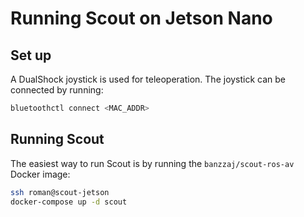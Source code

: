 # Running Scout on Jetson Nano

## Set up

A DualShock joystick is used for teleoperation.
The joystick can be connected by running:

```bash
bluetoothctl connect <MAC_ADDR>
```

## Running Scout

The easiest way to run Scout is by running the `banzzaj/scout-ros-av` Docker image:

```bash
ssh roman@scout-jetson
docker-compose up -d scout
```

